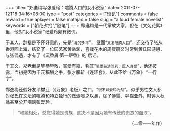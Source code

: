 +++
title= "郑逸梅写张爱玲：喧腾人口的女小说家"
date= 2011-07-12T18:34:16+08:00
type = "post"
categories = ["琐记"]
comments = false
reward = true
aplayer = false
mathjax = false
slug = "a loud female novelist"
keywords = ["朝花夕拾","随笔"]
+++
郑逸梅是一代掌故大家，但在《文苑花絮》里，他对“女小说家”张爱玲颇有微词。

于其人，辞措是不怀好意的，先是“`消沉多年`”， 继而“`又复喧腾人口`”，还交待了张从香港回上海，结交了一位园艺家黄岳渊，喜栽花木的周瘦鹃又时常到黄氏园游憩，与张偶遇，才有了《沉香屑·第一炉香》的 后话。

于其文，郑老倒是毕恭毕敬，赏爱有嘉，称其“`笔墨轻清流利，逗人喜爱`”，他还披露，当初是因为千元稿酬之争，张才腰斩《连环套》，从此不给《万象》 “一行字”。

郑逸梅还假好友平襟亚（《万象》老板）之口，“`很不以爱玲为然`”。似乎男性文人都对张氏在文坛的喧腾和特立独行的做派嗤之以鼻，除了傅雷、平襟亚外，时评人秋翁甚至公开嘲讽张爱玲：

>“和她相处，总觉得她是贵族…这决不是因为她有传统的贵族的血液”。

<p align="right">（二零一一年作）</p>
